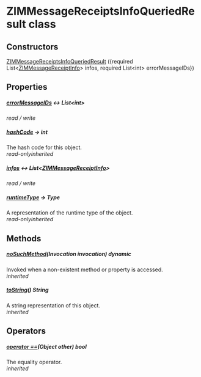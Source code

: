 


# ZIMMessageReceiptsInfoQueriedResult class













## Constructors

[ZIMMessageReceiptsInfoQueriedResult](../zego_uikit_prebuilt_live_audio_room/ZIMMessageReceiptsInfoQueriedResult/ZIMMessageReceiptsInfoQueriedResult.md) ({required List&lt;[ZIMMessageReceiptInfo](../zego_uikit_prebuilt_live_audio_room/ZIMMessageReceiptInfo-class.md)> infos, required List&lt;int> errorMessageIDs})

   


## Properties

##### [errorMessageIDs](../zego_uikit_prebuilt_live_audio_room/ZIMMessageReceiptsInfoQueriedResult/errorMessageIDs.md) &#8596; List&lt;int>



  
_<span class="feature">read / write</span>_



##### [hashCode](../zego_uikit_prebuilt_live_audio_room/ZIMMessageReceiptsInfoQueriedResult/hashCode.md) &#8594; int



The hash code for this object.  
_<span class="feature">read-only</span><span class="feature">inherited</span>_



##### [infos](../zego_uikit_prebuilt_live_audio_room/ZIMMessageReceiptsInfoQueriedResult/infos.md) &#8596; List&lt;[ZIMMessageReceiptInfo](../zego_uikit_prebuilt_live_audio_room/ZIMMessageReceiptInfo-class.md)>



  
_<span class="feature">read / write</span>_



##### [runtimeType](../zego_uikit_prebuilt_live_audio_room/ZIMMessageReceiptsInfoQueriedResult/runtimeType.md) &#8594; Type



A representation of the runtime type of the object.  
_<span class="feature">read-only</span><span class="feature">inherited</span>_





## Methods

##### [noSuchMethod](../zego_uikit_prebuilt_live_audio_room/ZIMMessageReceiptsInfoQueriedResult/noSuchMethod.md)(Invocation invocation) dynamic



Invoked when a non-existent method or property is accessed.  
_<span class="feature">inherited</span>_



##### [toString](../zego_uikit_prebuilt_live_audio_room/ZIMMessageReceiptsInfoQueriedResult/toString.md)() String



A string representation of this object.  
_<span class="feature">inherited</span>_





## Operators

##### [operator ==](../zego_uikit_prebuilt_live_audio_room/ZIMMessageReceiptsInfoQueriedResult/operator_equals.md)(Object other) bool



The equality operator.  
_<span class="feature">inherited</span>_















